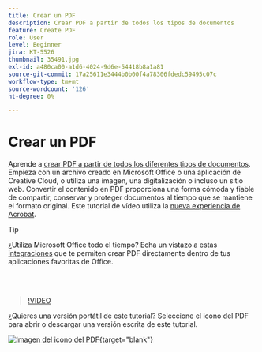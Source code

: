 ```yaml
---
title: Crear un PDF
description: Crear PDF a partir de todos los tipos de documentos
feature: Create PDF
role: User
level: Beginner
jira: KT-5526
thumbnail: 35491.jpg
exl-id: a480ca00-a1d6-4024-9d6e-54418b8a1a81
source-git-commit: 17a25611e3444b0b00f4a78306fdedc59495c07c
workflow-type: tm+mt
source-wordcount: '126'
ht-degree: 0%

---
```


# Crear un PDF

Aprende a [crear PDF a partir de todos los diferentes tipos de documentos](https://www.adobe.com/es/acrobat/online/convert-pdf.html). Empieza con un archivo creado en Microsoft Office o una aplicación de Creative Cloud, o utiliza una imagen, una digitalización o incluso un sitio web. Convertir el contenido en PDF proporciona una forma cómoda y fiable de compartir, conservar y proteger documentos al tiempo que se mantiene el formato original. Este tutorial de vídeo utiliza la [nueva experiencia de Acrobat](new-workspace.md).

>[!TIP]
>
>¿Utiliza Microsoft Office todo el tiempo? Echa un vistazo a estas [integraciones](../integrate/integrate-overview.md#microsoft) que te permiten crear PDF directamente dentro de tus aplicaciones favoritas de Office.

<br> 

>[!VIDEO](https://video.tv.adobe.com/v/35491?enablevpops&quality=12&learn=on&hidetitle=true)

¿Quieres una versión portátil de este tutorial? Seleccione el icono del PDF para abrir o descargar una versión escrita de este tutorial.

[![Imagen del icono del PDF](../assets/acrobat_PDF_96.png)](../assets/create_a_pdf.pdf){target="blank"}